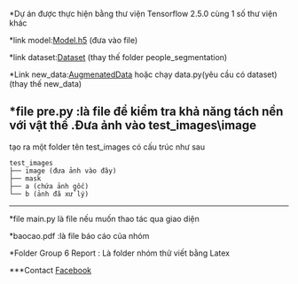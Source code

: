 *Dự án được thực hiện bằng thư viện Tensorflow 2.5.0 cùng 1 số thư viện khác

*link model:[Model.h5](https://drive.google.com/file/d/17QKxSIBFhyJoDps93-sCVHnVV6UWS1sG/view?usp=drive_link) (đưa vào file)

*link dataset:[Dataset](https://www.kaggle.com/nikhilroxtomar/person-segmentation/download) (thay thế folder people_segmentation)

*Link new_data:[AugmenatedData](https://drive.google.com/file/d/1vlsTwMz1AYpUZf_zEknvyrSYtR40rDEl/view?usp=drive_link)     hoặc chạy data.py(yêu cầu có dataset) (thay thế new_data)

*file pre.py :là file để kiểm tra khả năng tách nền với vật thể .Đưa ảnh vào test_images\image
---
tạo ra một folder tên test_images có cấu trúc như sau 

```plaintext
test_images
├── image (đưa ảnh vào đây)
├── mask
├── a (chứa ảnh gốc)
└── b (ảnh đã xử lý)
```
---

*file main.py là file nếu muốn thao tác qua giao diện

*baocao.pdf :là file báo cáo của nhóm

*Folder Group 6 Report : Là folder nhóm thử viết bằng Latex  






***Contact
[Facebook](https://web.facebook.com/tondann1605?mibextid=wwXIfr&rdid=b7kvAWto9GFb9aHo&share_url=https%3A%2F%2Fweb.facebook.com%2Fshare%2F16ZpxkhZ1G%2F%3Fmibextid%3DwwXIfr%26_rdc%3D1%26_rdr#)

